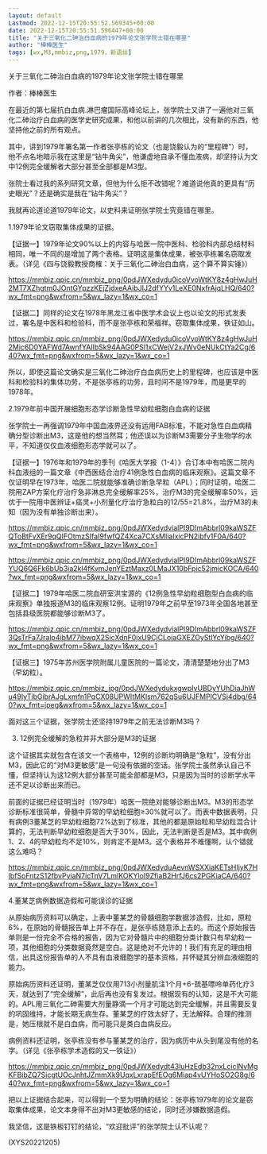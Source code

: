 ```yaml
---
layout: default
Lastmod: 2022-12-15T20:55:52.569345+00:00
date: 2022-12-15T20:55:51.596447+00:00
title: "关于三氧化二砷治白血病的1979年论文张学院士错在哪里"
author: "棒棒医生"
tags: [wx,M3,mmbiz,png,1979，新语丝]
---
```


关于三氧化二砷治白血病的1979年论文张学院士错在哪里

作者：棒棒医生

在最近的第七届抗白血病.淋巴瘤国际高峰论坛上，张学院士又讲了一遍他对三氧化二砷治疗白血病的医学史研究成果，和他以前讲的几次相比，没有新的东西，他坚持他之前的所有观点。

其中，讲到1979年署名第一作者张亭栋的论文（也是饶毅认为的“里程碑”）时，他不点名地暗示我在这里是“钻牛角尖”，他谦虚地自承不懂血液病，却坚持认为文中12例完全缓解者大部分甚至全部都是M3型。

张院士看过我的系列研究文章，但他为什么拒不改错呢？难道说他真的更具有“历史眼光”？还是确实是我在“钻牛角尖”？

我就再论道论道1979年论文，以史料来证明张学院士究竟错在哪里。

1.1979年论文窃取集体成果的证据。

【证据一】1979年论文90%以上的内容与哈医一院中医科、检验科内部总结材料相同，唯一不同的是增加了两个表格。证明这是集体成果，被张亭栋署名窃取发表。（详见《四与饶毅教授商榷：关于三氧化二砷治白血病，这个算不算实锤》）

https://mmbiz.qpic.cn/mmbiz_png/0pdJWXedydu0icoVvoWtKY8z4gHwJuH2MT7XZhgtm0JOntGYpzzKEjZjdxeAAibJIJ2dfYYv1LeXE0NxfrAjqLHQ/640?wx_fmt=png&wxfrom=5&wx_lazy=1&wx_co=1

【证据二】同样的论文在1978年黑龙江省中医学术会议上也以论文的形式发表过，署名是中医科和检验科，而不是张亭栋和荣福祥。窃取集体成果，铁证如山。

https://mmbiz.qpic.cn/mmbiz_png/0pdJWXedydu0icoVvoWtKY8z4gHwJuH2Mic6D0YAFWd7AwnfYAIlbSk94AAG0PSl1xCWejV2xJWv0eNUkCtYa2Cg/640?wx_fmt=png&wxfrom=5&wx_lazy=1&wx_co=1

所以，即使这篇论文确实是三氧化二砷治疗白血病历史上的里程碑，也应该是中医科和检验科的集体功劳，不是张亭栋的功劳，且时间不是1979年，而是更早的1978年。

2.1979年前中国开展细胞形态学诊断急性早幼粒细胞白血病的证据

张学院士一再强调1979年中国血液界还没有运用FAB标准，不能对急性白血病精确分型诊断出M3，这是他的想当然耳；他还误以为诊断M3需要分子生物学的水平，不知道仅仅血液细胞形态学就可以了。

【证据一】1976年和1979年的季刊《哈医大学报（1-4）》合订本中有哈医二院内科血液组的一篇文章《中西医结合治疗41例急性白血病的临床观察》。这篇文章不仅证明早在1973年，哈医二院就能够准确诊断急早粒（APL）；同时证明，哈医二院用ZAP方案化疗治疗急非淋总完全缓解率25%，治疗M3的完全缓解率50%，远优于一院用中医辨证+癌灵+小剂量化疗治疗急粒白的12/55=21.8%，治疗M3的未知（因为没有单独诊断出来）。

https://mmbiz.qpic.cn/mmbiz_png/0pdJWXedydvialPI9DImAbbrl09kaWSZFQToBtFvXEr9qQIFOtmzSIfaI9fwfQZ4Xca7CXsMIiaIxicPN2ibfv1F0A/640?wx_fmt=png&wxfrom=5&wx_lazy=1&wx_co=1

https://mmbiz.qpic.cn/mmbiz_png/0pdJWXedydvialPI9DImAbbrl09kaWSZFYUQ6Q6Fk6bUb3ia2kl4fKvmJenYEztMaxz0LMaJX10bFpic52jmicKOCA/640?wx_fmt=png&wxfrom=5&wx_lazy=1&wx_co=1

【证据二】1979年哈医二院血研室洪宝源的《12例急性早幼粒细胞型白血病的临床观察》单独报道M3的临床观察12例。证明1979年之前早至1973年全国各地甚至包括县级医院都能够诊断M3了。

https://mmbiz.qpic.cn/mmbiz_png/0pdJWXedydvialPI9DImAbbrl09kaWSZF3QsTrFa7Jralp4ibM77ibwqX2SicXdnF0jxU9CjCLoiaGXEZOyStlYcYibg/640?wx_fmt=png&wxfrom=5&wx_lazy=1&wx_co=1

【证据三】1975年苏州医学院附属儿童医院的一篇论文，清清楚楚地分出了M3（早幼粒）。

https://mmbiz.qpic.cn/mmbiz_jpg/0pdJWXedydukxgwpIyUBDyYUhDiaJhWu49IyTibGibrAJgLxmfn1PqCX08UPWItMKlsm762qSu6UJFMPlCVSj4dbg/640?wx_fmt=jpeg&wxfrom=5&wx_lazy=1&wx_co=1

面对这三个证据，张学院士还坚持1979年之前无法诊断M3吗？

3. 12例完全缓解的急粒并非大部分是M3的证据

这个证据其实就包含在该文一个表格中，12例的诊断均明确是“急粒”，没有分出M3，因此它的“对M3更敏感”是一句没有依据的空话。张学院士虽然承认自己不懂，但坚持认为这12例大部分甚至可能全部都是M3，只是因为当时的诊断学水平还不足以诊断出来而已。

前面的证据已经证明当时（1979年）哈医一院绝对能够诊断出M3。M3的形态学诊断标准很简单，骨髓中异常的早幼粒细胞≥30%就可以了。而表中数据表明，只有病例3董某芝的早幼粒细胞72%达到了标准，其他的都是原始粒和早幼粒混合计算的，无法判断早幼粒细胞是否大于30%，因此，无法判断是否是M3。其中病例1、2、4的早幼粒均不足10%，则肯定不是M3。这个表格并不难懂啊，认个错就这么难吗？

https://mmbiz.qpic.cn/mmbiz_png/0pdJWXedyduAevnWSXXiaKETsHIjyK7HIbfSoFntzS12fbvPyiaN7icTnV7LmIKOKYloI9ZfiaB2HrfJ6cs2PGKiaCA/640?wx_fmt=png&wxfrom=5&wx_lazy=1&wx_co=1

4.董某芝病例数据造假和可能误诊的证据

从原始病历资料可以确定，上表中董某芝的骨髓细胞学数据涉造假，比如，原粒6%，在原始的骨髓报告单上并不存在，是张亭栋随意添上去的。而这个原始报告单则是一份完全不合格的报告，因为它对骨髓片中的细胞分类计数只有早幼粒一项，其他细胞的分类数据竟然是空白。这是绝对不允许的！我们有充足的理由相信，出具这份报告单的人不具有血液细胞学的基本资格，并怀疑其分辨血液细胞的能力。

原始病历资料还证明，董某芝仅仅用713小剂量肌注1个月+6-巯基嘌呤单药化疗3天，就达到了“完全缓解”，此后再也没有复发过。根据现有的认知，这是不大可能的。APL用三氧化二砷需要大剂量静滴一个月才可能达到完全缓解，并且需要反复的巩固维持，才能长期无病生存。董某芝的疗效太好了，无法解释。合理的推测是，她压根就不是白血病，而可能只是类白血病反应。

病例资料还证明，张亭栋没有参与董某芝的治疗，因为病历中从头到尾没有他的名字。（详见《张亭栋学术造假的又一铁证》）

https://mmbiz.qpic.cn/mmbiz_png/0pdJWXedydt43luHzEdb32nxLciclNvMgKFBibZQ7SicgtUOcJnhtJZmmXk9UqxLxrapEfEOg6Miap4vUYHoSO2G8g/640?wx_fmt=png&wxfrom=5&wx_lazy=1&wx_co=1

把以上证据结合起来，可以得到一个至为明确的结论：张亭栋1979年的论文是窃取集体成果，论文本身得不出对M3更敏感的结论，同时还涉嫌数据造假。

我坚信，这是铁板钉钉的结论，“欢迎批评”的张学院士认不认呢？

(XYS20221205)

